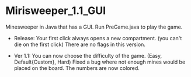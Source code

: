 # Mirisweeper_1.1_GUI
Minesweeper in Java that has a GUI.
Run PreGame.java to play the game.

- Release:
   Your first click always opens a new compartment. (you can't die on the first click)
   There are no flags in this version.
    
- Ver 1.1:
  You can now choose the difficulty of the game. (Easy, Default{Custom}, Hard)
  Fixed a bug where not enough mines would be placed on the board.
  The numbers are now colored.
